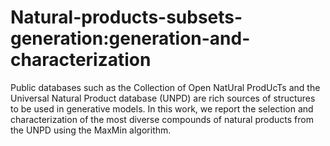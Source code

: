 # Natural-products-subsets-generation:generation-and-characterization 
Public databases such as the Collection of Open NatUral ProdUcTs and the Universal Natural Product database (UNPD) are rich sources of structures 
to be used in generative models. In this work, we report the selection and characterization of the most diverse compounds of natural products from the UNPD using the MaxMin algorithm.
